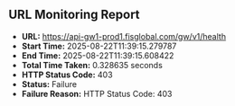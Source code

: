 ## URL Monitoring Report

- **URL:** https://api-gw1-prod1.fisglobal.com/gw/v1/health
- **Start Time:** 2025-08-22T11:39:15.279787
- **End Time:** 2025-08-22T11:39:15.608422
- **Total Time Taken:** 0.328635 seconds
- **HTTP Status Code:** 403
- **Status:** Failure
- **Failure Reason:** HTTP Status Code: 403
